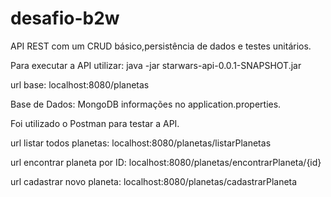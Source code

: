 # desafio-b2w

API REST com um CRUD básico,persistência de dados e testes unitários.

Para executar a API utilizar: java -jar starwars-api-0.0.1-SNAPSHOT.jar

url base: localhost:8080/planetas

Base de Dados: MongoDB informações no application.properties.

Foi utilizado o Postman para testar a API.

url listar todos planetas: localhost:8080/planetas/listarPlanetas

url encontrar planeta por ID: localhost:8080/planetas/encontrarPlaneta/{id}

url cadastrar novo planeta: localhost:8080/planetas/cadastrarPlaneta
